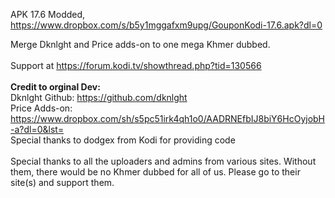 APK 17.6 Modded, https://www.dropbox.com/s/b5y1mggafxm9upg/GouponKodi-17.6.apk?dl=0

Merge Dknlght and Price adds-on to one mega Khmer dubbed. <br><br>
Support at https://forum.kodi.tv/showthread.php?tid=130566<br><br>
<b>Credit to orginal Dev:</B><br>
Dknlght Github: https://github.com/dknlght<br>
Price Adds-on: https://www.dropbox.com/sh/s5pc51irk4qh1o0/AADRNEfbIJ8biY6HcOyjobH-a?dl=0&lst=<br>
Special thanks to dodgex from Kodi for providing code
<br><br>
Special thanks to all the uploaders and admins from various sites.  Without them, there would be no Khmer dubbed for all of us.  Please go to their site(s) and support them.
